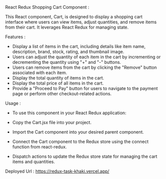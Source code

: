 React Redux Shopping Cart Component :

This React component, Cart, is designed to display a shopping cart interface where users can view items, adjust quantities, and remove items from their cart. It leverages React Redux for managing state.


Features :

* Display a list of items in the cart, including details like item name, description, brand, stock, rating, and thumbnail image.
* Users can adjust the quantity of each item in the cart by incrementing or decrementing the quantity using "+" and "-" buttons.
* Users can remove items from the cart by clicking the "Remove" button associated with each item.
* Display the total quantity of items in the cart.
* Display the total price of all items in the cart.
* Provide a "Proceed to Pay" button for users to navigate to the payment page or perform other checkout-related actions.
  
Usage :

* To use this component in your React Redux application:

* Copy the Cart.jsx file into your project.

* Import the Cart component into your desired parent component.

* Connect the Cart component to the Redux store using the connect function from react-redux.

* Dispatch actions to update the Redux store state for managing the cart items and quantities.

Deployed Url : https://redux-task-khaki.vercel.app/